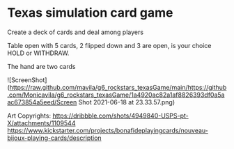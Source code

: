 # Texas simulation card game

Create a deck of cards and deal among players

Table open with 5 cards, 2 flipped down and 3 are open, is your choice HOLD or WITHDRAW.

The hand are two cards

![ScreenShot](https://raw.github.com/mavila/g6_rockstars_texasGame/main/https://github.com/Monicavila/g6_rockstars_texasGame/1a4920ac82a1af8826393df0a5aac673854a5eed/Screen Shot 2021-06-18 at 23.33.57.png)
     
Art Copyrights:
     https://dribbble.com/shots/4949840-USPS-pt-X/attachments/1109544
     https://www.kickstarter.com/projects/bonafideplayingcards/nouveau-bijoux-playing-cards/description
